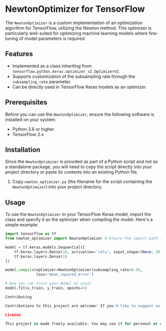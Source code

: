 # NewtonOptimizer for TensorFlow

The `NewtonOptimizer` is a custom implementation of an optimization algorithm for TensorFlow, utilizing the Newton method. This optimizer is particularly well-suited for optimizing machine learning models where fine-tuning of model parameters is required.

## Features

- Implemented as a class inheriting from `tensorflow.python.keras.optimizer_v2.OptimizerV2`.
- Supports customization of the subsampling rate through the `subsampling_rate` parameter.
- Can be directly used in TensorFlow Keras models as an optimizer.

## Prerequisites

Before you can use the `NewtonOptimizer`, ensure the following software is installed on your system:

- Python 3.8 or higher
- TensorFlow 2.x

## Installation

Since the `NewtonOptimizer` is provided as part of a Python script and not as a standalone package, you will need to copy the script directly into your project directory or paste its contents into an existing Python file.

1. Copy `newton_optimizer.py` (the filename for the script containing the `NewtonOptimizer`) into your project directory.

## Usage

To use the `NewtonOptimizer` in your TensorFlow Keras model, import the class and specify it as the optimizer when compiling the model. Here's a simple example:

```python
import tensorflow as tf
from newton_optimizer import NewtonOptimizer # Ensure the import path is correct

model = tf.keras.models.Sequential([
    tf.keras.layers.Dense(10, activation='relu', input_shape=(None, 20)),
    tf.keras.layers.Dense(1)
])

model.compile(optimizer=NewtonOptimizer(subsampling_rate=0.4),
              loss='mean_squared_error')

# Now you can train your model as usual
model.fit(x_train, y_train, epochs=5)

Contributing

Contributions to this project are welcome! If you'd like to suggest an improvement, please feel free to create a pull request or open an issue.

License

This project is made freely available. You may use it for personal or commercial projects as you wish.
